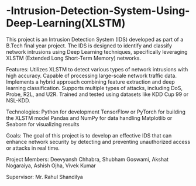 # -Intrusion-Detection-System-Using-Deep-Learning(XLSTM)

This project is an Intrusion Detection System (IDS) developed as part of a B.Tech final year project. The IDS is designed to identify and classify network intrusions using Deep Learning techniques, specifically leveraging XLSTM (Extended Long Short-Term Memory) networks.

Features: Utilizes XLSTM to detect various types of network intrusions with high accuracy. Capable of processing large-scale network traffic data. Implements a hybrid approach combining feature extraction and deep learning classification. Supports multiple types of attacks, including DoS, Probe, R2L, and U2R. Trained and tested using datasets like KDD Cup 99 or NSL-KDD.

Technologies: Python for development TensorFlow or PyTorch for building the XLSTM model Pandas and NumPy for data handling Matplotlib or Seaborn for visualizing results

Goals: The goal of this project is to develop an effective IDS that can enhance network security by detecting and preventing unauthorized access or attacks in real time.

Project Members: Deevyansh Chhabra, Shubham Goswami, Akshat Nogaraiya, Ashish Ojha, Vivek Kumar

Supervisor: Mr. Rahul Shandilya


